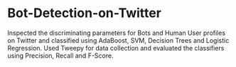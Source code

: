 # Bot-Detection-on-Twitter


Inspected the discriminating parameters for Bots and Human User profiles on Twitter and classified using AdaBoost, SVM, Decision Trees and Logistic Regression. Used Tweepy for data collection and evaluated the classifiers using Precision, Recall and F-Score.
